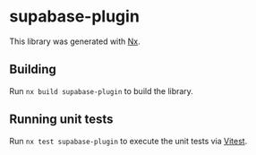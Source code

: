 # supabase-plugin

This library was generated with [Nx](https://nx.dev).

## Building

Run `nx build supabase-plugin` to build the library.

## Running unit tests

Run `nx test supabase-plugin` to execute the unit tests via [Vitest](https://vitest.dev/).
